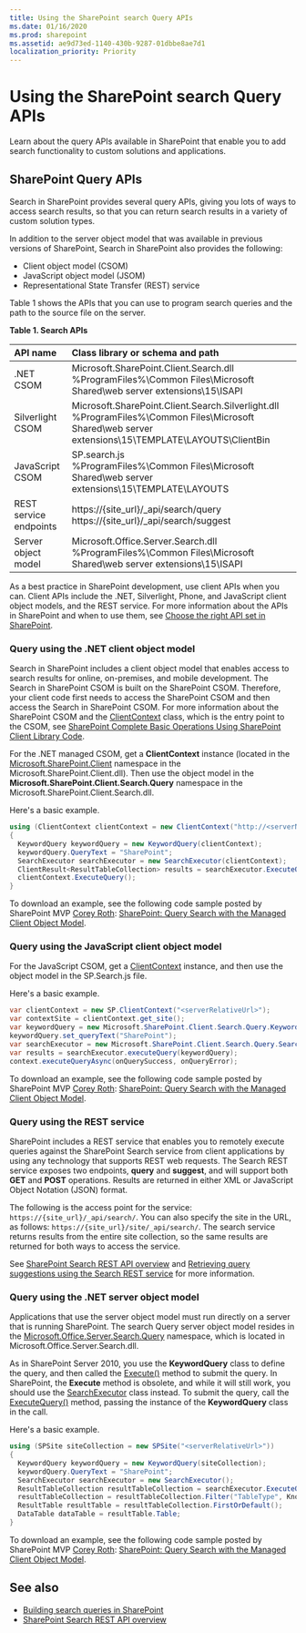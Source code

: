 ```yaml
---
title: Using the SharePoint search Query APIs
ms.date: 01/16/2020
ms.prod: sharepoint
ms.assetid: ae9d73ed-1140-430b-9287-01dbbe8ae7d1
localization_priority: Priority
---
```


# Using the SharePoint search Query APIs

Learn about the query APIs available in SharePoint that enable you to add search functionality to custom solutions and applications.

## SharePoint Query APIs

Search in SharePoint provides several query APIs, giving you lots of ways to access search results, so that you can return search results in a variety of custom solution types.

In addition to the server object model that was available in previous versions of SharePoint, Search in SharePoint also provides the following:

- Client object model (CSOM)
- JavaScript object model (JSOM)
- Representational State Transfer (REST) service

Table 1 shows the APIs that you can use to program search queries and the path to the source file on the server.

**Table 1. Search APIs**

|**API name**|**Class library or schema and path**|
|:-----|:-----|
|.NET CSOM  <br/> |Microsoft.SharePoint.Client.Search.dll <br/>%ProgramFiles%\\Common Files\\Microsoft Shared\\web server extensions\\15\\ISAPI  <br/> |
|Silverlight CSOM  <br/> |Microsoft.SharePoint.Client.Search.Silverlight.dll <br/>%ProgramFiles%\\Common Files\\Microsoft Shared\\web server extensions\\15\\TEMPLATE\\LAYOUTS\\ClientBin  <br/> |
|JavaScript CSOM  <br/> |SP.search.js <br/>%ProgramFiles%\\Common Files\\Microsoft Shared\\web server extensions\\15\\TEMPLATE\\LAYOUTS  <br/> |
|REST service endpoints  <br/> |https://{site_url}/_api/search/query <br/>https://{site_url}/_api/search/suggest  <br/> |
|Server object model  <br/> |Microsoft.Office.Server.Search.dll <br/>%ProgramFiles%\\Common Files\\Microsoft Shared\\web server extensions\\15\\ISAPI  <br/> |

As a best practice in SharePoint development, use client APIs when you can. Client APIs include the .NET, Silverlight, Phone, and JavaScript client object models, and the REST service. For more information about the APIs in SharePoint and when to use them, see  [Choose the right API set in SharePoint](choose-the-right-api-set-in-sharepoint.md).

### Query using the .NET client object model

Search in SharePoint includes a client object model that enables access to search results for online, on-premises, and mobile development. The Search in SharePoint CSOM is built on the SharePoint CSOM. Therefore, your client code first needs to access the SharePoint CSOM and then access the Search in SharePoint CSOM. For more information about the SharePoint CSOM and the [ClientContext](https://msdn.microsoft.com/library/Microsoft.SharePoint.Client.ClientContext.aspx) class, which is the entry point to the CSOM, see [SharePoint Complete Basic Operations Using SharePoint Client Library Code](https://docs.microsoft.com/sharepoint/dev/sp-add-ins/complete-basic-operations-using-sharepoint-client-library-code).

For the .NET managed CSOM, get a **ClientContext** instance (located in the [Microsoft.SharePoint.Client](https://msdn.microsoft.com/library/Microsoft.SharePoint.Client.aspx) namespace in the Microsoft.SharePoint.Client.dll). Then use the object model in the **Microsoft.SharePoint.Client.Search.Query** namespace in the Microsoft.SharePoint.Client.Search.dll.

Here's a basic example.

```cs
using (ClientContext clientContext = new ClientContext("http://<serverName>/sites/<siteCollectionPath>"))
{
  KeywordQuery keywordQuery = new KeywordQuery(clientContext);
  keywordQuery.QueryText = "SharePoint";
  SearchExecutor searchExecutor = new SearchExecutor(clientContext);
  ClientResult<ResultTableCollection> results = searchExecutor.ExecuteQuery(keywordQuery);
  clientContext.ExecuteQuery();
}
```

To download an example, see the following code sample posted by SharePoint MVP [Corey Roth](http://www.dotnetmafia.com/blogs/dotnettipoftheday/archive/2012/09/10/how-to-query-search-with-the-sharepoint-2013-client-object-model.aspx): [SharePoint: Query Search with the Managed Client Object Model](https://github.com/microsoftarchive/msdn-code-gallery-community-s-z/tree/master/SharePoint%202013%20Query%20Search%20with%20the%20Managed%20Client%20Object%20Model).

### Query using the JavaScript client object model

For the JavaScript CSOM, get a  [ClientContext](https://msdn.microsoft.com/library/Microsoft.SharePoint.Client.ClientContext.aspx) instance, and then use the object model in the SP.Search.js file.

Here's a basic example.

```cs
var clientContext = new SP.ClientContext("<serverRelativeUrl>");
var contextSite = clientContext.get_site();
var keywordQuery = new Microsoft.SharePoint.Client.Search.Query.KeywordQuery(clientContext);
keywordQuery.set_queryText("SharePoint");
var searchExecutor = new Microsoft.SharePoint.Client.Search.Query.SearchExecutor(clientContext);
var results = searchExecutor.executeQuery(keywordQuery);
context.executeQueryAsync(onQuerySuccess, onQueryError);
```

To download an example, see the following code sample posted by SharePoint MVP [Corey Roth](http://www.dotnetmafia.com/blogs/dotnettipoftheday/archive/2012/09/10/how-to-query-search-with-the-sharepoint-2013-client-object-model.aspx): [SharePoint: Query Search with the Managed Client Object Model](https://github.com/microsoftarchive/msdn-code-gallery-community-s-z/tree/master/SharePoint%202013%20Query%20Search%20with%20the%20Managed%20Client%20Object%20Model).

### Query using the REST service

SharePoint includes a REST service that enables you to remotely execute queries against the SharePoint Search service from client applications by using any technology that supports REST web requests. The Search REST service exposes two endpoints, **query** and **suggest**, and will support both **GET** and **POST** operations. Results are returned in either XML or JavaScript Object Notation (JSON) format.

The following is the access point for the service:  `https://{site_url}/_api/search/`. You can also specify the site in the URL, as follows:  `https://{site_url}/site/_api/search/`. The search service returns results from the entire site collection, so the same results are returned for both ways to access the service.

See [SharePoint Search REST API overview](sharepoint-search-rest-api-overview.md) and [Retrieving query suggestions using the Search REST service](retrieving-query-suggestions-using-the-search-rest-service.md) for more information.

### Query using the .NET server object model

Applications that use the server object model must run directly on a server that is running SharePoint. The search Query server object model resides in the  [Microsoft.Office.Server.Search.Query](/previous-versions/office/sharepoint-server/ms559899(v=office.15)) namespace, which is located in Microsoft.Office.Server.Search.dll.

As in SharePoint Server 2010, you use the  **KeywordQuery** class to define the query, and then called the [Execute()](/previous-versions/office/sharepoint-server/ms562867(v=office.15)) method to submit the query. In SharePoint, the **Execute** method is obsolete, and while it will still work, you should use the [SearchExecutor](/previous-versions/office/sharepoint-server/jj277656(v=office.15)) class instead. To submit the query, call the [ExecuteQuery()](/previous-versions/office/sharepoint-server/jj517659(v=office.15)) method, passing the instance of the **KeywordQuery** class in the call.

Here's a basic example.

```cs
using (SPSite siteCollection = new SPSite("<serverRelativeUrl>"))
{
  KeywordQuery keywordQuery = new KeywordQuery(siteCollection);
  keywordQuery.QueryText = "SharePoint";
  SearchExecutor searchExecutor = new SearchExecutor();
  ResultTableCollection resultTableCollection = searchExecutor.ExecuteQuery(keywordQuery);
  resultTableCollection = resultTableCollection.Filter("TableType", KnownTableTypes.RelevantResults);
  ResultTable resultTable = resultTableCollection.FirstOrDefault();
  DataTable dataTable = resultTable.Table;
}
```

To download an example, see the following code sample posted by SharePoint MVP [Corey Roth](http://www.dotnetmafia.com/blogs/dotnettipoftheday/archive/2012/09/10/how-to-query-search-with-the-sharepoint-2013-client-object-model.aspx): [SharePoint: Query Search with the Managed Client Object Model](https://github.com/microsoftarchive/msdn-code-gallery-community-s-z/tree/master/SharePoint%202013%20Query%20Search%20with%20the%20Managed%20Client%20Object%20Model).

## See also

- [Building search queries in SharePoint](building-search-queries-in-sharepoint.md)
- [SharePoint Search REST API overview](sharepoint-search-rest-api-overview.md)
